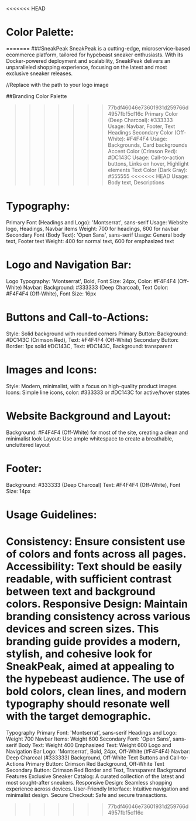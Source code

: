 <<<<<<< HEAD
# Color Palette:
=======
###SneakPeak
SneakPeak is a cutting-edge, microservice-based ecommerce platform, tailored for hypebeast sneaker enthusiasts. With its Docker-powered deployment and scalability, SneakPeak delivers an unparalleled shopping experience, focusing on the latest and most exclusive sneaker releases.

 //Replace with the path to your logo image

##Branding
Color Palette
>>>>>>> 77bdf46046e73601931d259766d4957fbf5cf16c
Primary Color (Deep Charcoal): #333333
Usage: Navbar, Footer, Text Headings
Secondary Color (Off-White): #F4F4F4
Usage: Backgrounds, Card backgrounds
Accent Color (Crimson Red): #DC143C
Usage: Call-to-action buttons, Links on hover, Highlight elements
Text Color (Dark Gray): #555555
<<<<<<< HEAD
Usage: Body text, Descriptions
# Typography:
Primary Font (Headings and Logo): 'Montserrat', sans-serif
Usage: Website logo, Headings, Navbar items
Weight: 700 for headings, 600 for navbar
Secondary Font (Body Text): 'Open Sans', sans-serif
Usage: General body text, Footer text
Weight: 400 for normal text, 600 for emphasized text

# Logo and Navigation Bar:
Logo Typography: 'Montserrat', Bold, Font Size: 24px, Color: #F4F4F4 (Off-White)
Navbar: Background: #333333 (Deep Charcoal), Text Color: #F4F4F4 (Off-White), Font Size: 16px

# Buttons and Call-to-Actions:
Style: Solid background with rounded corners
Primary Button: Background: #DC143C (Crimson Red), Text: #F4F4F4 (Off-White)
Secondary Button: Border: 1px solid #DC143C, Text: #DC143C, Background: transparent
# Images and Icons:
Style: Modern, minimalist, with a focus on high-quality product images
Icons: Simple line icons, color: #333333 or #DC143C for active/hover states
# Website Background and Layout:
Background: #F4F4F4 (Off-White) for most of the site, creating a clean and minimalist look
Layout: Use ample whitespace to create a breathable, uncluttered layout
# Footer:
Background: #333333 (Deep Charcoal)
Text: #F4F4F4 (Off-White), Font Size: 14px

# Usage Guidelines:
Consistency: Ensure consistent use of colors and fonts across all pages.
Accessibility: Text should be easily readable, with sufficient contrast between text and background colors.
Responsive Design: Maintain branding consistency across various devices and screen sizes.
This branding guide provides a modern, stylish, and cohesive look for SneakPeak, aimed at appealing to the hypebeast audience. The use of bold colors, clean lines, and modern typography should resonate well with the target demographic.
=======
Typography
Primary Font: 'Montserrat', sans-serif
Headings and Logo: Weight 700
Navbar Items: Weight 600
Secondary Font: 'Open Sans', sans-serif
Body Text: Weight 400
Emphasized Text: Weight 600
Logo and Navigation Bar
Logo: 'Montserrat', Bold, 24px, Off-White (#F4F4F4)
Navbar: Deep Charcoal (#333333) Background, Off-White Text
Buttons and Call-to-Actions
Primary Button: Crimson Red Background, Off-White Text
Secondary Button: Crimson Red Border and Text, Transparent Background
Features
Exclusive Sneaker Catalog: A curated collection of the latest and most sought-after sneakers.
Responsive Design: Seamless shopping experience across devices.
User-Friendly Interface: Intuitive navigation and minimalist design.
Secure Checkout: Safe and secure transactions.
>>>>>>> 77bdf46046e73601931d259766d4957fbf5cf16c
